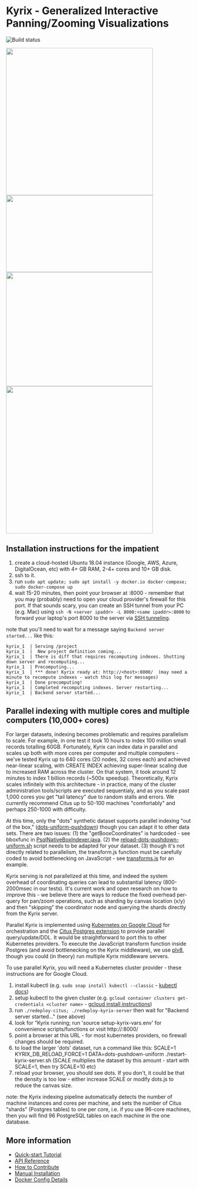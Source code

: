 
# Kyrix - Generalized Interactive Panning/Zooming Visualizations

![Build status](https://travis-ci.org/tracyhenry/Kyrix.svg?branch=master)

<p float="left">
  <img src="https://github.com/tracyhenry/Kyrix/blob/master/img/usmap_demo.gif" width="400" />
  <img src="https://github.com/tracyhenry/Kyrix/blob/master/img/forest_demo.gif" width="400" height="209.33"/>
  <img src="https://github.com/tracyhenry/Kyrix/blob/master/img/nba_demo.gif" width="400" height="309.33" />
  <img src="https://github.com/tracyhenry/Kyrix/blob/master/img/flare_demo.gif" width="400"/>
</p>

## Installation instructions for the impatient

1. create a cloud-hosted Ubuntu 18.04 instance (Google, AWS, Azure, DigitalOcean, etc) with 4+ GB RAM, 2-4+ cores and 10+ GB disk.
2. ssh to it.
3. run `sudo apt update; sudo apt install -y docker.io docker-compose; sudo docker-compose up`
4. wait 15-20 minutes, then point your browser at <ip address>:8000 - remember that you may (probably) need to open your cloud provider's firewall for this port. If that sounds scary, you can create an SSH tunnel from your PC (e.g. Mac) using `ssh -N <server ipaddr> -L 8000:<same ipaddr>:8000` to forward your laptop's port 8000 to the server via [SSH tunneling](https://www.tecmint.com/create-ssh-tunneling-port-forwarding-in-linux/).

note that you'll need to wait for a message saying `Backend server started...` like this:
```
kyrix_1  | Serving /project
kyrix_1  |  New project definition coming...
kyrix_1  | There is diff that requires recomputing indexes. Shutting down server and recomputing...
kyrix_1  | Precomputing...
kyrix_1  | *** done! Kyrix ready at: http://<host>:8000/  (may need a minute to recompute indexes - watch this log for messages)
kyrix_1  | Done precomputing!
kyrix_1  | Completed recomputing indexes. Server restarting...
kyrix_1  | Backend server started...
```

## Parallel indexing with multiple cores and multiple computers (10,000+ cores)

For larger datasets, indexing becomes problematic and requires parallelism to scale. For example, in one test it took 10 hours to index 100 million small records totalling 60GB. Fortunately, Kyrix can index data in parallel and scales up both with more cores per computer and multiple computers - we've tested Kyrix up to 640 cores (20 nodes, 32 cores each) and achieved near-linear scaling, with CREATE INDEX achieving super-linear scaling due to increased RAM across the cluster. On that system, it took around 12 minutes to index 1 billion records (~500x speedup). Theoretically, Kyrix scales infinitely with this architecture - in practice, many of the cluster administration tools/scripts are executed sequentialy, and as you scale past 1,000 cores you get "tail latency" due to random stalls and errors. We currently recommend Citus up to 50-100 machines "comfortably" and perhaps 250-1000 with difficulty.

At this time, only the "dots" synthetic dataset supports parallel indexing "out of the box," ([dots-uniform-pushdown](/compiler/examples/dots-pushdown-uniform)) though you can adapt it to other data sets. There are two issues: (1) the "getBooxCoordinates" is hardcoded - see bboxfunc in [PsqlNativeBoxIndexer.java](/blob/distribute_citus/back-end/src/main/java/index/PsqlNativeBoxIndexer.java). (2) the [reload-dots-pushdown-uniform.sh](/compiler/examples/dots-pushdown-uniform/reload-dots-pushdown-uniform.sh) script needs to be adapted for your dataset. (3) though it's not directly related to parallelism, the transform.js function must be carefully coded to avoid bottlenecking on JavaScript - see [transforms.js](https://github.com/tracyhenry/Kyrix/blob/distribute_citus/compiler/examples/dots-pushdown-uniform/transforms.js) for an example.

Kyrix serving is not parallelized at this time, and indeed the system overhead of coordinating queries can lead to substantial latency (800-2000msec in our tests). It's current work and open research on how to improve this - we believe there are ways to reduce the fixed overhead per-query for pan/zoom operations, such as sharding by canvas location (x/y) and then "skipping" the coordinator node and querying the shards directly from the Kyrix server.

Parallel Kyrix is implemented using [Kubernetes on Google Cloud](https://cloud.google.com/kubernetes-engine/) for orchestration and the [Citus Postgres extension](https://citusdata.com) to provide parallel query/update/DDL. It would be straightforward to port this to other Kubernetes providers. To execute the JavaScript transform function inside Postgres (and avoid bottlenecking on the Kyrix middleware), we use [plv8](https://www.google.com/search?q=plv8), though you could (in theory) run multiple Kyrix middleware servers.

To use parallel Kyrix, you will need a Kubernetes cluster provider - these instructions are for Google Cloud.

1. install kubectl  (e.g. `sudo snap install kubectl --classic` - [kubectl docs](https://kubernetes.io/docs/tasks/tools/install-kubectl/))
2. setup kubectl to the given cluster (e.g. `gcloud container clusters get-credentials <cluster name>` - [gcloud install instructions](https://cloud.google.com/sdk/docs/downloads-apt-get))
3. run `./redeploy-citus; ./redeploy-kyrix-server` then wait for "Backend server started..." (see above)
4. look for "Kyrix running; run 'source setup-kyrix-vars.env' for convenience scripts/functions or visit http://<ipaddr>:8000/
5. point a browser at this URL - for most kubernetes providers, no firewall changes should be required.
6. to load the larger 'dots' dataset, run a command like this: SCALE=1 KYRIX_DB_RELOAD_FORCE=1  DATA=dots-pushdown-uniform ./restart-kyrix-server.sh
(SCALE multiplies the dataset by this amount - start with SCALE=1, then try SCALE=10 etc)
7. reload your browser, you should see dots.  If you don't, it could be that the density is too low - either increase SCALE or modify dots.js to reduce the canvas size.

note: the Kyrix indexing pipeline automatically detects the number of machine instances and cores per machine, and sets the number of Citus "shards" (Postgres tables) to one per core, i.e. if you use 96-core machines, then you will find 96 PostgreSQL tables on each machine in the one database.


## More information
* [Quick-start Tutorial](https://github.com/tracyhenry/Kyrix/wiki/Tutorial)
* [API Reference](https://github.com/tracyhenry/Kyrix/wiki/API-Reference)
* [How to Contribute](https://github.com/tracyhenry/Kyrix/wiki/How-to-Contribute)
* [Manual Installation](https://github.com/tracyhenry/Kyrix/wiki/Installation-Details)
* [Docker Config Details](https://github.com/tracyhenry/Kyrix/wiki/Docker-Config-Details)
